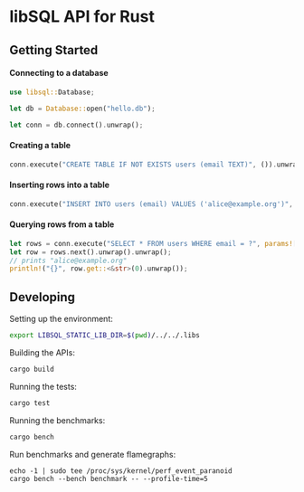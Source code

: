 # libSQL API for Rust

## Getting Started

#### Connecting to a database

```rust
use libsql::Database;

let db = Database::open("hello.db");

let conn = db.connect().unwrap();
```

#### Creating a table

```rust
conn.execute("CREATE TABLE IF NOT EXISTS users (email TEXT)", ()).unwrap();
```

#### Inserting rows into a table

```rust
conn.execute("INSERT INTO users (email) VALUES ('alice@example.org')", ()).unwrap();
```

#### Querying rows from a table

```rust
let rows = conn.execute("SELECT * FROM users WHERE email = ?", params!["alice@example.org"]).unwrap().unwrap();
let row = rows.next().unwrap().unwrap();
// prints "alice@example.org"
println!("{}", row.get::<&str>(0).unwrap());
```

## Developing

Setting up the environment:

```sh
export LIBSQL_STATIC_LIB_DIR=$(pwd)/../../.libs
```

Building the APIs:

```sh
cargo build
```

Running the tests:

```sh
cargo test
```

Running the benchmarks:

```sh
cargo bench
```

Run benchmarks and generate flamegraphs:

```console
echo -1 | sudo tee /proc/sys/kernel/perf_event_paranoid
cargo bench --bench benchmark -- --profile-time=5
```
